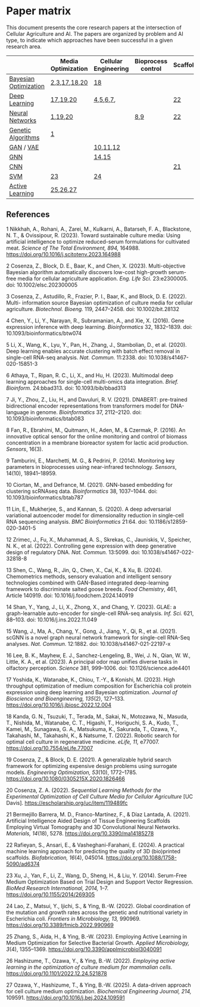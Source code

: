 # Paper matrix
This document presents the core research papers at the intersection of Cellular Agriculture and AI. The papers are organized by problem and AI type, to indicate which approaches have been successful in a given research area.

| | Media Optimization | Cellular Engineering | Bioprocess control | Scaffolding  | Sensory Prediction |
|---|---|---|---|---|---| 
| [Bayesian Optimization](https://en.wikipedia.org/wiki/Bayesian_optimization) | [2](#2),[3](#3),[17](#17),[18](#18),[20](#20) | [18](#18) | | | |
| [Deep Learning](https://en.wikipedia.org/wiki/Deep_learning) | [17](#17),[19](#19),[20](#20) | [4](#4),[5](#5),[6](#6),[7](#7), | | [22](#22) | |
| [Neural Networks](https://en.wikipedia.org/wiki/Neural_network) | [1](#1),[19](#19),[20](#20) | | [8](#8),[9](#9) | [22](#22) | |
| [Genetic Algorithms](https://en.wikipedia.org/wiki/Genetic_algorithm) | [1](#1) |  | | 
| [GAN](https://en.wikipedia.org/wiki/Generative_adversarial_network) / [VAE](https://en.wikipedia.org/wiki/Variational_autoencoder) | | [10](#10),[11](#11),[12](#12) | | | [13](#13) |
| [GNN](https://en.wikipedia.org/wiki/Graph_neural_network) | | [14](#14),[15](#15)| | | [16](#16) |
| [CNN](https://en.wikipedia.org/wiki/Convolutional_neural_network) | | | | [21](#21) | [13](#13) |
| [SVM](https://en.wikipedia.org/wiki/Support_vector_machine) | [23](#23) | [24](#24) | |  |  |
| [Active Learning](https://en.wikipedia.org/wiki/Active_learning_(machine_learning)) | [25](#25),[26](#26),[27](#27) | | | | |


## References

<a id="1">1</a> Nikkhah, A., Rohani, A., Zarei, M., Kulkarni, A., Batarseh, F. A., Blackstone, N. T., & Ovissipour, R. (2023). Toward sustainable culture media: Using artificial intelligence to optimize reduced-serum formulations for cultivated meat. *Science of The Total Environment, 894,* 164988. https://doi.org/10.1016/j.scitotenv.2023.164988

<a id="2">2</a> Cosenza, Z., Block, D. E., Baar, K., and Chen, X. (2023). Multi-objective Bayesian
algorithm automatically discovers low-cost high-growth serum-free media for cellular
agriculture application. *Eng. Life Sci.* 23:e2300005. doi: 10.1002/elsc.202300005

<a id="3">3</a> Cosenza, Z., Astudillo, R., Frazier, P. I., Baar, K., and Block, D. E. (2022). Multi-
information source Bayesian optimization of culture media for cellular agriculture.
*Biotechnol. Bioeng.* 119, 2447–2458. doi: 10.1002/bit.28132

<a id="4">4</a> Chen, Y., Li, Y., Narayan, R., Subramanian, A., and Xie, X. (2016). Gene expression inference with deep learning. *Bioinformatics* 32, 1832–1839. doi: 10.1093/bioinformatics/btw074

<a id="5">5</a> Li, X., Wang, K., Lyu, Y., Pan, H., Zhang, J., Stambolian, D., et al. (2020). Deep learning enables accurate clustering with batch effect removal in single-cell RNA-seq analysis. *Nat. Commun.* 11:2338. doi: 10.1038/s41467-020-15851-3

<a id="6">6</a> Athaya, T., Ripan, R. C., Li, X., and Hu, H. (2023). Multimodal deep learning approaches for single-cell multi-omics data integration. *Brief. Bioinform.* 24:bbad313. doi: 10.1093/bib/bbad313

<a id="7">7</a> Ji, Y., Zhou, Z., Liu, H., and Davuluri, R. V. (2021). DNABERT: pre-trained bidirectional encoder representations from transformers model for DNA-language in genome. *Bioinformatics* 37, 2112–2120. doi: 10.1093/bioinformatics/btab083

<a id="8">8</a> Fan, R., Ebrahimi, M., Quitmann, H., Aden, M., & Czermak, P. (2016). An innovative optical sensor for the online monitoring and control of biomass concentration in a membrane bioreactor system for lactic acid production. *Sensors*, 16(3).

<a id="9">9</a> Tamburini, E., Marchetti, M. G., & Pedrini, P. (2014). Monitoring key parameters in bioprocesses using near-infrared technology. *Sensors*, 14(10), 18941–18959.

<a id="10">10</a> Ciortan, M., and Defrance, M. (2021). GNN-based embedding for clustering scRNAseq data. *Bioinformatics* 38, 1037–1044. doi: 10.1093/bioinformatics/btab787

<a id="11">11</a> Lin, E., Mukherjee, S., and Kannan, S. (2020). A deep adversarial variational autoencoder model for dimensionality reduction in single-cell RNA sequencing analysis. *BMC Bioinformatics* 21:64. doi: 10.1186/s12859-020-3401-5

<a id="12">12</a> Zrimec, J., Fu, X., Muhammad, A. S., Skrekas, C., Jauniskis, V., Speicher, N. K., et al. (2022). Controlling gene expression with deep generative design of regulatory DNA. *Nat. Commun.* 13:5099. doi: 10.1038/s41467-022-32818-8

<a id="13">13</a> Shen, C., Wang, R., Jin, Q., Chen, X., Cai, K., & Xu, B. (2024). Chemometrics methods, sensory evaluation and intelligent sensory technologies combined with GAN-Based integrated deep-learning framework to discriminate salted goose breeds. *Food Chemistry*, 461, Article 140919. doi: 10.1016/j.foodchem.2024.140919

<a id="14">14</a> Shan, Y., Yang, J., Li, X., Zhong, X., and Chang, Y. (2023). GLAE: a graph-learnable auto-encoder for single-cell RNA-seq analysis. *Inf. Sci.* 621, 88–103. doi: 10.1016/j.ins.2022.11.049

<a id="15">15</a> Wang, J., Ma, A., Chang, Y., Gong, J., Jiang, Y., Qi, R., et al. (2021). scGNN is a novel graph neural network framework for single-cell RNA-Seq analyses. *Nat. Commun.* 12:1882. doi: 10.1038/s41467-021-22197-x

<a id="16">16</a> Lee, B. K., Mayhew, E. J., Sanchez-Lengeling, B., Wei, J. N., Qian, W. W., Little, K. A., et al. (2023). A principal odor map unifies diverse tasks in olfactory perception. *Science* 381, 999–1006. doi: 10.1126/science.ade4401

<a id="17">17</a> Yoshida, K., Watanabe, K., Chiou, T.-Y., & Konishi, M. (2023). High throughput optimization of medium composition for Escherichia coli protein expression using deep learning and Bayesian optimization. *Journal of Bioscience and Bioengineering, 135*(2), 127–133. https://doi.org/10.1016/j.jbiosc.2022.12.004

<a id="18">18</a> Kanda, G. N., Tsuzuki, T., Terada, M., Sakai, N., Motozawa, N., Masuda, T., Nishida, M., Watanabe, C. T., Higashi, T., Horiguchi, S. A., Kudo, T., Kamei, M., Sunagawa, G. A., Matsukuma, K., Sakurada, T., Ozawa, Y., Takahashi, M., Takahashi, K., & Natsume, T. (2022). Robotic search for optimal cell culture in regenerative medicine. *eLife, 11,* e77007. https://doi.org/10.7554/eLife.77007

<a id="19">19</a> Cosenza, Z., & Block, D. E. (2021). A generalizable hybrid search framework for optimizing expensive design problems using surrogate models. *Engineering Optimization, 53*(10), 1772–1785. https://doi.org/10.1080/0305215X.2020.1826466

<a id="20">20</a> Cosenza, Z. A. (2022). *Sequential Learning Methods for the Experimental Optimization of Cell Culture Media for Cellular Agriculture* [UC Davis]. https://escholarship.org/uc/item/119489fc

<a id="21">21</a> Bermejillo Barrera, M. D., Franco-Martínez, F., & Díaz Lantada, A. (2021). Artificial Intelligence Aided Design of Tissue Engineering Scaffolds Employing Virtual Tomography and 3D Convolutional Neural Networks. *Materials, 14*(18), 5278. https://doi.org/10.3390/ma14185278

<a id="22">22</a> Rafieyan, S., Ansari, E., & Vasheghani-Farahani, E. (2024). A practical machine learning approach for predicting the quality of 3D (bio)printed scaffolds. *Biofabrication, 16*(4), 045014. https://doi.org/10.1088/1758-5090/ad6374

<a id="23">23</a> Xu, J., Yan, F., Li, Z., Wang, D., Sheng, H., & Liu, Y. (2014). Serum-Free Medium Optimization Based on Trial Design and Support Vector Regression. *BioMed Research International, 2014,* 1–7. https://doi.org/10.1155/2014/269305

<a id="24">24</a> Lao, Z., Matsui, Y., Ijichi, S., & Ying, B.-W. (2022). Global coordination of the mutation and growth rates across the genetic and nutritional variety in Escherichia coli. *Frontiers in Microbiology, 13,* 990969. https://doi.org/10.3389/fmicb.2022.990969

<a id="25">25</a> Zhang, S., Aida, H., & Ying, B.-W. (2023). Employing Active Learning in Medium Optimization for Selective Bacterial Growth. *Applied Microbiology, 3*(4), 1355–1369. https://doi.org/10.3390/applmicrobiol3040091

<a id="26">26</a> Hashizume, T., Ozawa, Y., & Ying, B.-W. (2022). *Employing active learning in the optimization of culture medium for mammalian cells.* https://doi.org/10.1101/2022.12.24.521878

<a id="27">27</a> Ozawa, Y., Hashizume, T., & Ying, B.-W. (2025). A data-driven approach for cell culture medium optimization. *Biochemical Engineering Journal, 214,* 109591. https://doi.org/10.1016/j.bej.2024.109591
